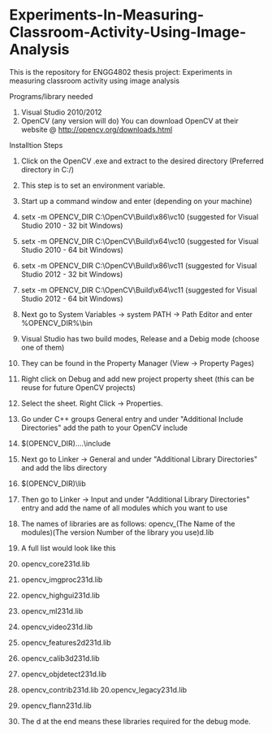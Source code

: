 Experiments-In-Measuring-Classroom-Activity-Using-Image-Analysis
================================================================

This is the repository for ENGG4802 thesis project: Experiments in measuring classroom activity using image analysis

Programs/library needed
1) Visual Studio 2010/2012
2) OpenCV (any version will do)
You can download OpenCV at their website @ http://opencv.org/downloads.html

Installtion Steps

1. Click on the OpenCV .exe and extract to the desired directory (Preferred directory in C:/)
2. This step is to set an environment variable. 
3. Start up a command window and enter (depending on your machine)
4. setx -m OPENCV_DIR C:\OpenCV\Build\x86\vc10     (suggested for Visual Studio 2010 - 32 bit Windows)
5. setx -m OPENCV_DIR C:\OpenCV\Build\x64\vc10     (suggested for Visual Studio 2010 - 64 bit Windows)
6. setx -m OPENCV_DIR C:\OpenCV\Build\x86\vc11     (suggested for Visual Studio 2012 - 32 bit Windows)
7. setx -m OPENCV_DIR C:\OpenCV\Build\x64\vc11     (suggested for Visual Studio 2012 - 64 bit Windows)
8. Next go to System Variables -> system PATH -> Path Editor and enter %OPENCV_DIR%\bin

9. Visual Studio has two build modes, Release and a Debig mode (choose one of them)
2. They can be found in the Property Manager (View -> Property Pages)
3. Right click on Debug and add new project property sheet (this can be reuse for future OpenCV projects)
4. Select the sheet. Right Click -> Properties.
5. Go under C++ groups General entry and under "Additional Include Directories" add the path to your OpenCV include
6. $(OPENCV_DIR)\..\..\include
6. Next go to Linker -> General and under "Additional Library Directories" and add the libs directory
7. $(OPENCV_DIR)\lib
8. Then go to Linker -> Input and under "Additional Library Directories" entry and add the name of all modules which you want to use
9. The names of libraries are as follows: opencv_(The Name of the modules)(The version Number of the library you use)d.lib
10. A full list would look like this
11. opencv_core231d.lib
12. opencv_imgproc231d.lib
13. opencv_highgui231d.lib
14. opencv_ml231d.lib
15. opencv_video231d.lib
16. opencv_features2d231d.lib
17. opencv_calib3d231d.lib
18. opencv_objdetect231d.lib
19. opencv_contrib231d.lib
20.opencv_legacy231d.lib
22. opencv_flann231d.lib
23. The d at the end means these libraries required for the debug mode.



